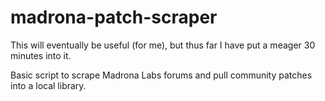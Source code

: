 # madrona-patch-scraper

This will eventually be useful (for me), but thus far I have put a meager 30 minutes into it.

Basic script to scrape Madrona Labs forums and pull community patches into a local library.
